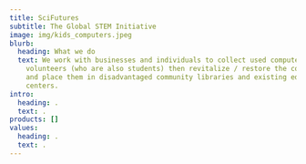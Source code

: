 ```yaml
---
title: SciFutures
subtitle: The Global STEM Initiative
image: img/kids_computers.jpeg
blurb:
  heading: What we do
  text: We work with businesses and individuals to collect used computers. Our
    volunteers (who are also students) then revitalize / restore the computers
    and place them in disadvantaged community libraries and existing educational
    centers.
intro:
  heading: .
  text: .
products: []
values:
  heading: .
  text: .
---
```

